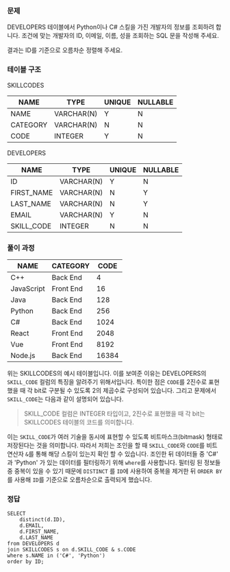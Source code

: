 <h3 id="문제">문제</h3>
<p>DEVELOPERS 테이블에서 Python이나 C# 스킬을 가진 개발자의 정보를 조회하려 합니다. 조건에 맞는 개발자의 ID, 이메일, 이름, 성을 조회하는 SQL 문을 작성해 주세요.</p>
<p>결과는 ID를 기준으로 오름차순 정렬해 주세요.</p>
<h3 id="테이블-구조">테이블 구조</h3>
<p>SKILLCODES</p>
<table>
<thead>
<tr>
<th>NAME</th>
<th>TYPE</th>
<th>UNIQUE</th>
<th>NULLABLE</th>
</tr>
</thead>
<tbody><tr>
<td>NAME</td>
<td>VARCHAR(N)</td>
<td>Y</td>
<td>N</td>
</tr>
<tr>
<td>CATEGORY</td>
<td>VARCHAR(N)</td>
<td>N</td>
<td>N</td>
</tr>
<tr>
<td>CODE</td>
<td>INTEGER</td>
<td>Y</td>
<td>N</td>
</tr>
</tbody></table>
<p>DEVELOPERS</p>
<table>
<thead>
<tr>
<th>NAME</th>
<th>TYPE</th>
<th>UNIQUE</th>
<th>NULLABLE</th>
</tr>
</thead>
<tbody><tr>
<td>ID</td>
<td>VARCHAR(N)</td>
<td>Y</td>
<td>N</td>
</tr>
<tr>
<td>FIRST_NAME</td>
<td>VARCHAR(N)</td>
<td>N</td>
<td>Y</td>
</tr>
<tr>
<td>LAST_NAME</td>
<td>VARCHAR(N)</td>
<td>N</td>
<td>Y</td>
</tr>
<tr>
<td>EMAIL</td>
<td>VARCHAR(N)</td>
<td>Y</td>
<td>N</td>
</tr>
<tr>
<td>SKILL_CODE</td>
<td>INTEGER</td>
<td>N</td>
<td>N</td>
</tr>
</tbody></table>
<h3 id="풀이-과정">풀이 과정</h3>
<table>
<thead>
<tr>
<th>NAME</th>
<th>CATEGORY</th>
<th>CODE</th>
</tr>
</thead>
<tbody><tr>
<td>C++</td>
<td>Back End</td>
<td>4</td>
</tr>
<tr>
<td>JavaScript</td>
<td>Front End</td>
<td>16</td>
</tr>
<tr>
<td>Java</td>
<td>Back End</td>
<td>128</td>
</tr>
<tr>
<td>Python</td>
<td>Back End</td>
<td>256</td>
</tr>
<tr>
<td>C#</td>
<td>Back End</td>
<td>1024</td>
</tr>
<tr>
<td>React</td>
<td>Front End</td>
<td>2048</td>
</tr>
<tr>
<td>Vue</td>
<td>Front End</td>
<td>8192</td>
</tr>
<tr>
<td>Node.js</td>
<td>Back End</td>
<td>16384</td>
</tr>
</tbody></table>
<p>위는 SKILLCODES의 예시 테이블입니다. 이를 보여준 이유는 DEVELOPERS의 <code>SKILL_CODE</code> 컬럼의 특징을 알려주기 위해서입니다. 특이한 점은 <code>CODE</code>를 2진수로 표현했을 때 각 bit로 구분될 수 있도록 2의 제곱수로 구성되어 있습니다.
그리고 문제에서 <code>SKILL_CODE</code>는 다음과 같이 설명되어 있습니다.</p>
<blockquote>
<p>SKILL_CODE 컬럼은 INTEGER 타입이고, 2진수로 표현했을 때 각 bit는 SKILLCODES 테이블의 코드를 의미합니다.</p>
</blockquote>
<p>이는 <code>SKILL_CODE</code>가 여러 기술을 동시에 표현할 수 있도록 비트마스크(bitmask) 형태로 저장된다는 것을 의미합니다. 따라서 저희는 조인을 할 때 <code>SKILL_CODE</code>와 <code>CODE</code>를 비트연산자 <code>&amp;</code>를 통해 해당 스킬이 있는지 확인 할 수 있습니다. 
조인한 뒤 데이터들 중 'C#' 과 'Python' 가 있는 데이터를 필터링하기 위해 <code>where</code>를 사용합니다. 필터링 된 정보들 중 중복이 있을 수 있기 때문에 <code>DISTINCT</code> 를 <code>ID</code>에 사용하여 중복을 제거한 뒤 <code>ORDER BY</code>를 사용해 <code>ID</code>를 기준으로 오름차순으로 출력되게 했습니다.</p>
<h3 id="정답">정답</h3>
<pre><code class="language-sql">SELECT 
    distinct(d.ID),
    d.EMAIL,
    d.FIRST_NAME,
    d.LAST_NAME
from DEVELOPERS d
join SKILLCODES s on d.SKILL_CODE &amp; s.CODE
where s.NAME in ('C#', 'Python')
order by ID;</code></pre>